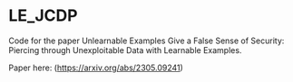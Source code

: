 # LE_JCDP
Code for the paper Unlearnable Examples Give a False Sense of Security: Piercing through Unexploitable Data with Learnable Examples. 

Paper here: (https://arxiv.org/abs/2305.09241)


